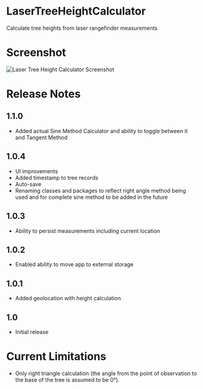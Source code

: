 # LaserTreeHeightCalculator
Calculate tree heights from laser rangefinder measurements

# Screenshot 
![Laser Tree Height Calculator Screenshot](https://raw.githubusercontent.com/nickmcummins/LaserTreeHeightCalculator/master/laser-tree-height-calculator-screenshot.png)

# Release Notes

## 1.1.0
* Added actual Sine Method Calculator and ability to toggle between it and Tangent Method

## 1.0.4
* UI improvements
* Added timestamp to tree records
* Auto-save
* Renaming classes and packages to reflect right angle method being used and for complete sine method to be added in the future

## 1.0.3
* Ability to persist measurements including current location

## 1.0.2
* Enabled ability to move app to external storage

## 1.0.1 
* Added geolocation with height calculation

## 1.0
* Initial release


# Current Limitations
* Only right triangle calculation (the angle from the point of observation to the base of the tree is assumed to be 0°). 
